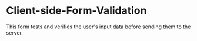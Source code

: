 # Client-side-Form-Validation
This form tests and verifies the user's input data before sending them to the server.
